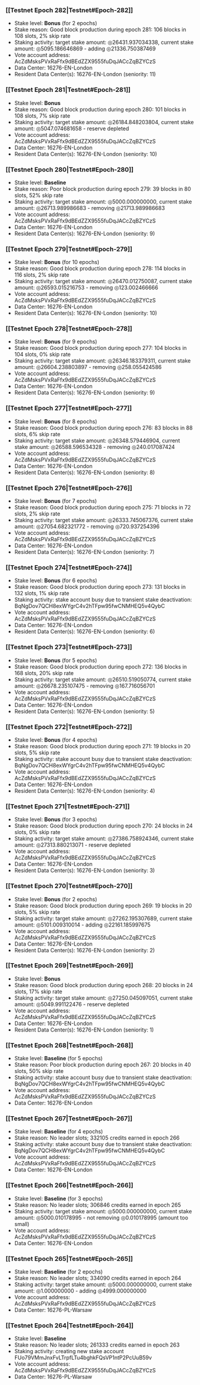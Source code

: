 ### [[Testnet Epoch 282|Testnet#Epoch-282]]
* Stake level: **Bonus** (for 2 epochs)
* Stake reason: Good block production during epoch 281: 106 blocks in 108 slots, 2% skip rate
* Staking activity: target stake amount: ◎26431.937034338, current stake amount: ◎5095.186646869 - adding ◎21336.750387469
* Vote account address: AcZdMsksPVxRaFfx9dBEdZZX9555fuDqJACcZqBZYCzS
* Data Center: 16276-EN-London
* Resident Data Center(s): 16276-EN-London (seniority: 11)
### [[Testnet Epoch 281|Testnet#Epoch-281]]
* Stake level: **Bonus**
* Stake reason: Good block production during epoch 280: 101 blocks in 108 slots, 7% skip rate
* Staking activity: target stake amount: ◎26184.848203804, current stake amount: ◎5047.074681658 - reserve depleted
* Vote account address: AcZdMsksPVxRaFfx9dBEdZZX9555fuDqJACcZqBZYCzS
* Data Center: 16276-EN-London
* Resident Data Center(s): 16276-EN-London (seniority: 10)
### [[Testnet Epoch 280|Testnet#Epoch-280]]
* Stake level: **Baseline**
* Stake reason: Poor block production during epoch 279: 39 blocks in 80 slots, 52% skip rate
* Staking activity: target stake amount: ◎5000.000000000, current stake amount: ◎26713.989986683 - removing ◎21713.989986683
* Vote account address: AcZdMsksPVxRaFfx9dBEdZZX9555fuDqJACcZqBZYCzS
* Data Center: 16276-EN-London
* Resident Data Center(s): 16276-EN-London (seniority: 9)
### [[Testnet Epoch 279|Testnet#Epoch-279]]
* Stake level: **Bonus** (for 10 epochs)
* Stake reason: Good block production during epoch 278: 114 blocks in 116 slots, 2% skip rate
* Staking activity: target stake amount: ◎26470.012750087, current stake amount: ◎26593.015216753 - removing ◎123.002466666
* Vote account address: AcZdMsksPVxRaFfx9dBEdZZX9555fuDqJACcZqBZYCzS
* Data Center: 16276-EN-London
* Resident Data Center(s): 16276-EN-London (seniority: 10)
### [[Testnet Epoch 278|Testnet#Epoch-278]]
* Stake level: **Bonus** (for 9 epochs)
* Stake reason: Good block production during epoch 277: 104 blocks in 104 slots, 0% skip rate
* Staking activity: target stake amount: ◎26346.183379311, current stake amount: ◎26604.238803897 - removing ◎258.055424586
* Vote account address: AcZdMsksPVxRaFfx9dBEdZZX9555fuDqJACcZqBZYCzS
* Data Center: 16276-EN-London
* Resident Data Center(s): 16276-EN-London (seniority: 9)
### [[Testnet Epoch 277|Testnet#Epoch-277]]
* Stake level: **Bonus** (for 8 epochs)
* Stake reason: Good block production during epoch 276: 83 blocks in 88 slots, 6% skip rate
* Staking activity: target stake amount: ◎26348.579446904, current stake amount: ◎26588.596534328 - removing ◎240.017087424
* Vote account address: AcZdMsksPVxRaFfx9dBEdZZX9555fuDqJACcZqBZYCzS
* Data Center: 16276-EN-London
* Resident Data Center(s): 16276-EN-London (seniority: 8)
### [[Testnet Epoch 276|Testnet#Epoch-276]]
* Stake level: **Bonus** (for 7 epochs)
* Stake reason: Good block production during epoch 275: 71 blocks in 72 slots, 2% skip rate
* Staking activity: target stake amount: ◎26333.745067376, current stake amount: ◎27054.682321772 - removing ◎720.937254396
* Vote account address: AcZdMsksPVxRaFfx9dBEdZZX9555fuDqJACcZqBZYCzS
* Data Center: 16276-EN-London
* Resident Data Center(s): 16276-EN-London (seniority: 7)
### [[Testnet Epoch 274|Testnet#Epoch-274]]
* Stake level: **Bonus** (for 6 epochs)
* Stake reason: Good block production during epoch 273: 131 blocks in 132 slots, 1% skip rate
* Staking activity: stake account busy due to transient stake deactivation: BqNgDov7QCH8exWYgrC4v2hTFpw95fwCNMHEQ5v4QybC
* Vote account address: AcZdMsksPVxRaFfx9dBEdZZX9555fuDqJACcZqBZYCzS
* Data Center: 16276-EN-London
* Resident Data Center(s): 16276-EN-London (seniority: 6)
### [[Testnet Epoch 273|Testnet#Epoch-273]]
* Stake level: **Bonus** (for 5 epochs)
* Stake reason: Good block production during epoch 272: 136 blocks in 168 slots, 20% skip rate
* Staking activity: target stake amount: ◎26510.519050774, current stake amount: ◎26678.235107475 - removing ◎167.716056701
* Vote account address: AcZdMsksPVxRaFfx9dBEdZZX9555fuDqJACcZqBZYCzS
* Data Center: 16276-EN-London
* Resident Data Center(s): 16276-EN-London (seniority: 5)
### [[Testnet Epoch 272|Testnet#Epoch-272]]
* Stake level: **Bonus** (for 4 epochs)
* Stake reason: Good block production during epoch 271: 19 blocks in 20 slots, 5% skip rate
* Staking activity: stake account busy due to transient stake deactivation: BqNgDov7QCH8exWYgrC4v2hTFpw95fwCNMHEQ5v4QybC
* Vote account address: AcZdMsksPVxRaFfx9dBEdZZX9555fuDqJACcZqBZYCzS
* Data Center: 16276-EN-London
* Resident Data Center(s): 16276-EN-London (seniority: 4)
### [[Testnet Epoch 271|Testnet#Epoch-271]]
* Stake level: **Bonus** (for 3 epochs)
* Stake reason: Good block production during epoch 270: 24 blocks in 24 slots, 0% skip rate
* Staking activity: target stake amount: ◎27386.758924346, current stake amount: ◎27313.880213071 - reserve depleted
* Vote account address: AcZdMsksPVxRaFfx9dBEdZZX9555fuDqJACcZqBZYCzS
* Data Center: 16276-EN-London
* Resident Data Center(s): 16276-EN-London (seniority: 3)
### [[Testnet Epoch 270|Testnet#Epoch-270]]
* Stake level: **Bonus** (for 2 epochs)
* Stake reason: Good block production during epoch 269: 19 blocks in 20 slots, 5% skip rate
* Staking activity: target stake amount: ◎27262.195307689, current stake amount: ◎5101.009310014 - adding ◎22161.185997675
* Vote account address: AcZdMsksPVxRaFfx9dBEdZZX9555fuDqJACcZqBZYCzS
* Data Center: 16276-EN-London
* Resident Data Center(s): 16276-EN-London (seniority: 2)
### [[Testnet Epoch 269|Testnet#Epoch-269]]
* Stake level: **Bonus**
* Stake reason: Good block production during epoch 268: 20 blocks in 24 slots, 17% skip rate
* Staking activity: target stake amount: ◎27250.045097051, current stake amount: ◎5049.991122476 - reserve depleted
* Vote account address: AcZdMsksPVxRaFfx9dBEdZZX9555fuDqJACcZqBZYCzS
* Data Center: 16276-EN-London
* Resident Data Center(s): 16276-EN-London (seniority: 1)
### [[Testnet Epoch 268|Testnet#Epoch-268]]
* Stake level: **Baseline** (for 5 epochs)
* Stake reason: Poor block production during epoch 267: 20 blocks in 40 slots, 50% skip rate
* Staking activity: stake account busy due to transient stake deactivation: BqNgDov7QCH8exWYgrC4v2hTFpw95fwCNMHEQ5v4QybC
* Vote account address: AcZdMsksPVxRaFfx9dBEdZZX9555fuDqJACcZqBZYCzS
* Data Center: 16276-EN-London
### [[Testnet Epoch 267|Testnet#Epoch-267]]
* Stake level: **Baseline** (for 4 epochs)
* Stake reason: No leader slots; 332105 credits earned in epoch 266
* Staking activity: stake account busy due to transient stake deactivation: BqNgDov7QCH8exWYgrC4v2hTFpw95fwCNMHEQ5v4QybC
* Vote account address: AcZdMsksPVxRaFfx9dBEdZZX9555fuDqJACcZqBZYCzS
* Data Center: 16276-EN-London
### [[Testnet Epoch 266|Testnet#Epoch-266]]
* Stake level: **Baseline** (for 3 epochs)
* Stake reason: No leader slots; 306846 credits earned in epoch 265
* Staking activity: target stake amount: ◎5000.000000000, current stake amount: ◎5000.010178995 - not removing ◎0.010178995 (amount too small)
* Vote account address: AcZdMsksPVxRaFfx9dBEdZZX9555fuDqJACcZqBZYCzS
* Data Center: 16276-EN-London
### [[Testnet Epoch 265|Testnet#Epoch-265]]
* Stake level: **Baseline** (for 2 epochs)
* Stake reason: No leader slots; 334090 credits earned in epoch 264
* Staking activity: target stake amount: ◎5000.000000000, current stake amount: ◎1.000000000 - adding ◎4999.000000000
* Vote account address: AcZdMsksPVxRaFfx9dBEdZZX9555fuDqJACcZqBZYCzS
* Data Center: 16276-PL-Warsaw
### [[Testnet Epoch 264|Testnet#Epoch-264]]
* Stake level: **Baseline**
* Stake reason: No leader slots; 261333 credits earned in epoch 263
* Staking activity: creating new stake account FUo79VMmJnxFvLTrpfLTu4bghkFQsVP1ntP2PcUuB59v
* Vote account address: AcZdMsksPVxRaFfx9dBEdZZX9555fuDqJACcZqBZYCzS
* Data Center: 16276-PL-Warsaw